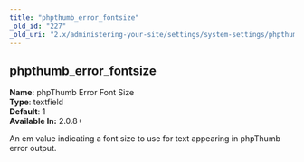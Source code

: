 ```yaml
---
title: "phpthumb_error_fontsize"
_old_id: "227"
_old_uri: "2.x/administering-your-site/settings/system-settings/phpthumb_error_fontsize"
---
```


phpthumb\_error\_fontsize
-------------------------

**Name**: phpThumb Error Font Size   
**Type**: textfield   
**Default**: 1   
**Available In:** 2.0.8+

An em value indicating a font size to use for text appearing in phpThumb error output.